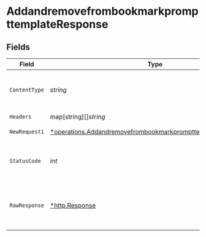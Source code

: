 # AddandremovefrombookmarkprompttemplateResponse


## Fields

| Field                                                                                                                                                | Type                                                                                                                                                 | Required                                                                                                                                             | Description                                                                                                                                          | Example                                                                                                                                              |
| ---------------------------------------------------------------------------------------------------------------------------------------------------- | ---------------------------------------------------------------------------------------------------------------------------------------------------- | ---------------------------------------------------------------------------------------------------------------------------------------------------- | ---------------------------------------------------------------------------------------------------------------------------------------------------- | ---------------------------------------------------------------------------------------------------------------------------------------------------- |
| `ContentType`                                                                                                                                        | *string*                                                                                                                                             | :heavy_check_mark:                                                                                                                                   | HTTP response content type for this operation                                                                                                        |                                                                                                                                                      |
| `Headers`                                                                                                                                            | map[string][]*string*                                                                                                                                | :heavy_check_mark:                                                                                                                                   | N/A                                                                                                                                                  |                                                                                                                                                      |
| `NewRequest1`                                                                                                                                        | [*operations.AddandremovefrombookmarkprompttemplateNewRequest1](../../../pkg/models/operations/addandremovefrombookmarkprompttemplatenewrequest1.md) | :heavy_minus_sign:                                                                                                                                   | OK                                                                                                                                                   | {"status":"success","message":"Product Deleted Permanently"}                                                                                         |
| `StatusCode`                                                                                                                                         | *int*                                                                                                                                                | :heavy_check_mark:                                                                                                                                   | HTTP response status code for this operation                                                                                                         |                                                                                                                                                      |
| `RawResponse`                                                                                                                                        | [*http.Response](https://pkg.go.dev/net/http#Response)                                                                                               | :heavy_check_mark:                                                                                                                                   | Raw HTTP response; suitable for custom response parsing                                                                                              |                                                                                                                                                      |